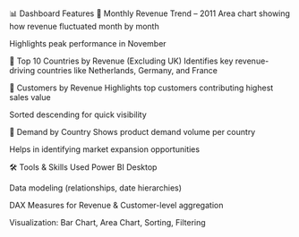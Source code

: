 📊 Dashboard Features
🔹 Monthly Revenue Trend – 2011
Area chart showing how revenue fluctuated month by month

Highlights peak performance in November

🔹 Top 10 Countries by Revenue (Excluding UK)
Identifies key revenue-driving countries like Netherlands, Germany, and France

🔹 Customers by Revenue
Highlights top customers contributing highest sales value

Sorted descending for quick visibility

🔹 Demand by Country
Shows product demand volume per country

Helps in identifying market expansion opportunities

🛠 Tools & Skills Used
Power BI Desktop

Data modeling (relationships, date hierarchies)

DAX Measures for Revenue & Customer-level aggregation

Visualization: Bar Chart, Area Chart, Sorting, Filtering




